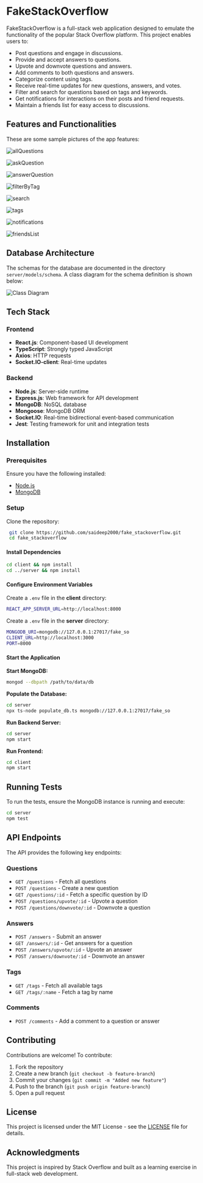 # FakeStackOverflow

FakeStackOverflow is a full-stack web application designed to emulate the functionality of the popular Stack Overflow platform. This project enables users to:

- Post questions and engage in discussions.
- Provide and accept answers to questions.
- Upvote and downvote questions and answers.
- Add comments to both questions and answers.
- Categorize content using tags.
- Receive real-time updates for new questions, answers, and votes.
- Filter and search for questions based on tags and keywords.
- Get notifications for interactions on their posts and friend requests.
- Maintain a friends list for easy access to discussions.

## Features and Functionalities

These are some sample pictures of the app features:

![allQuestions](resources/allQuestions.png)

![askQuestion](resources/askQuestion.png)

![answerQuestion](resources/answerQuestion.png)

![filterByTag](resources/filterByTag.png)

![search](resources/search.png)

![tags](resources/tags.png)

![notifications](resources/notifications.png)

![friendsList](resources/friendsList.png)

## Database Architecture

The schemas for the database are documented in the directory `server/models/schema`.
A class diagram for the schema definition is shown below:

![Class Diagram](resources/class-diagram.png)

## Tech Stack

### Frontend

- **React.js**: Component-based UI development
- **TypeScript**: Strongly typed JavaScript
- **Axios**: HTTP requests
- **Socket.IO-client**: Real-time updates

### Backend

- **Node.js**: Server-side runtime
- **Express.js**: Web framework for API development
- **MongoDB**: NoSQL database
- **Mongoose**: MongoDB ORM
- **Socket.IO**: Real-time bidirectional event-based communication
- **Jest**: Testing framework for unit and integration tests

## Installation

### Prerequisites

Ensure you have the following installed:

- [Node.js](https://nodejs.org/)
- [MongoDB](https://www.mongodb.com/try/download/community)

### Setup

Clone the repository:

```sh
 git clone https://github.com/saideep2000/fake_stackoverflow.git
 cd fake_stackoverflow
```

#### Install Dependencies

```sh
cd client && npm install
cd ../server && npm install
```

#### Configure Environment Variables

Create a `.env` file in the **client** directory:

```sh
REACT_APP_SERVER_URL=http://localhost:8000
```

Create a `.env` file in the **server** directory:

```sh
MONGODB_URI=mongodb://127.0.0.1:27017/fake_so
CLIENT_URL=http://localhost:3000
PORT=8000
```

#### Start the Application

**Start MongoDB:**

```sh
mongod --dbpath /path/to/data/db
```

**Populate the Database:**

```sh
cd server
npx ts-node populate_db.ts mongodb://127.0.0.1:27017/fake_so
```

**Run Backend Server:**

```sh
cd server
npm start
```

**Run Frontend:**

```sh
cd client
npm start
```

## Running Tests

To run the tests, ensure the MongoDB instance is running and execute:

```sh
cd server
npm test
```

## API Endpoints

The API provides the following key endpoints:

### **Questions**

- `GET /questions` - Fetch all questions
- `POST /questions` - Create a new question
- `GET /questions/:id` - Fetch a specific question by ID
- `POST /questions/upvote/:id` - Upvote a question
- `POST /questions/downvote/:id` - Downvote a question

### **Answers**

- `POST /answers` - Submit an answer
- `GET /answers/:id` - Get answers for a question
- `POST /answers/upvote/:id` - Upvote an answer
- `POST /answers/downvote/:id` - Downvote an answer

### **Tags**

- `GET /tags` - Fetch all available tags
- `GET /tags/:name` - Fetch a tag by name

### **Comments**

- `POST /comments` - Add a comment to a question or answer

## Contributing

Contributions are welcome! To contribute:

1. Fork the repository
2. Create a new branch (`git checkout -b feature-branch`)
3. Commit your changes (`git commit -m "Added new feature"`)
4. Push to the branch (`git push origin feature-branch`)
5. Open a pull request

## License

This project is licensed under the MIT License - see the [LICENSE](LICENSE) file for details.

## Acknowledgments

This project is inspired by Stack Overflow and built as a learning exercise in full-stack web development.

